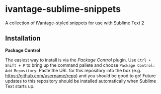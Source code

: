 ivantage-sublime-snippets
=========================

A collection of iVantage-styled snippets for use with Sublime Text 2

## Installation

**Package Control**

The easiest way to install is via the *Package Control* plugin. Use `Ctrl + Shift + P` to bring up the command pallete and
choose `Package Control: Add Repository`. Paste the URL for this repository into the box (e.g. https://github.com/username/repo) 
and you should be good to go! Future updates to this repository should be installed automatically when Sublime Text starts up.
